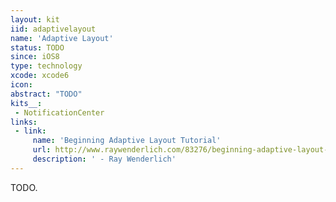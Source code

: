 ```yaml
---
layout: kit
iid: adaptivelayout
name: 'Adaptive Layout'
status: TODO
since: iOS8
type: technology
xcode: xcode6
icon: 
abstract: "TODO"
kits__:
 - NotificationCenter
links:
 - link:
     name: 'Beginning Adaptive Layout Tutorial'
     url: http://www.raywenderlich.com/83276/beginning-adaptive-layout-tutorial
     description: ' - Ray Wenderlich'
---
```


TODO.